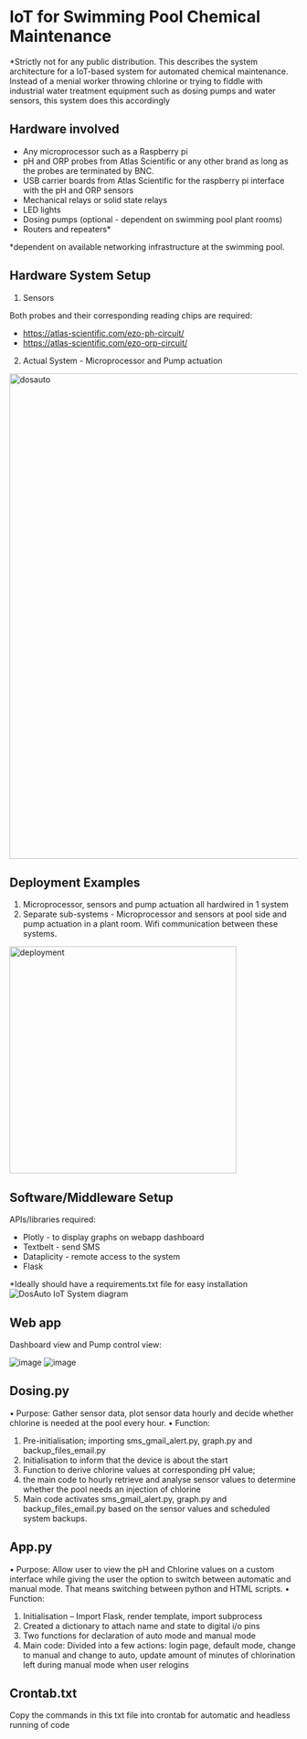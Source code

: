 # IoT for Swimming Pool Chemical Maintenance
*Strictly not for any public distribution.
This describes the system architecture for a IoT-based system for automated chemical maintenance.  Instead of a menial worker throwing chlorine or trying to fiddle with industrial water treatment equipment such as dosing pumps and water sensors, this system does this accordingly

## Hardware involved
- Any microprocessor such as a Raspberry pi
- pH and ORP probes from Atlas Scientific or any other brand as long as the probes are terminated by BNC.
- USB carrier boards from Atlas Scientific for the raspberry pi interface with the pH and ORP sensors
- Mechanical relays or solid state relays
- LED lights
- Dosing pumps (optional - dependent on swimming pool plant rooms)
- Routers and repeaters*

*dependent on available networking infrastructure at the swimming pool.

## Hardware System Setup
1. Sensors

Both probes and their corresponding reading chips are required:
- https://atlas-scientific.com/ezo-ph-circuit/
- https://atlas-scientific.com/ezo-orp-circuit/

2. Actual System - Microprocessor and Pump actuation
<img width="849" alt="dosauto" src="https://user-images.githubusercontent.com/34641712/132083613-ce6f88af-20b0-47fe-b997-8294d480abd7.PNG">

## Deployment Examples
1.  Microprocessor, sensors and pump actuation all hardwired in 1 system
2.  Separate sub-systems - Microprocessor and sensors at pool side and pump actuation in a plant room.  Wifi communication between these systems.

<img width="397" alt="deployment" src="https://user-images.githubusercontent.com/34641712/132083648-c32bd120-d341-4510-b0e2-5213523a1635.PNG">

## Software/Middleware Setup
APIs/libraries required:
- Plotly - to display graphs on webapp dashboard
- Textbelt - send SMS
- Dataplicity - remote access to the system
- Flask

*Ideally should have a requirements.txt file for easy installation
![DosAuto IoT System diagram](https://user-images.githubusercontent.com/34641712/166080352-e57188c2-36ef-4342-8b78-36c7e9981c4f.png)



## Web app
Dashboard view and Pump control view:

![image](https://user-images.githubusercontent.com/34641712/132084881-2ee7b379-e504-4683-8a19-0bebfd6f624b.png)
![image](https://user-images.githubusercontent.com/34641712/132084888-ebc39eae-822e-4b7c-805a-586ffe447898.png)

## Dosing.py
• Purpose: Gather sensor data, plot sensor data hourly and decide whether chlorine is needed at the pool every hour.
• Function:
  1. Pre-initialisation; importing sms_gmail_alert.py, graph.py and backup_files_email.py
  2. Initialisation to inform that the device is about the start
  3. Function to derive chlorine values at corresponding pH value;
  4. the main code to hourly retrieve and analyse sensor values to determine whether the pool needs an injection of chlorine
  5. Main code activates sms_gmail_alert.py, graph.py and backup_files_email.py based on the sensor values and scheduled system backups.

## App.py
• Purpose: Allow user to view the pH and Chlorine values on a custom interface while giving the user the option to switch between automatic and manual mode. That means switching between python and HTML scripts.
• Function:
  1. Initialisation – Import Flask, render template, import subprocess
  2. Created a dictionary to attach name and state to digital i/o pins
  3. Two functions for declaration of auto mode and manual mode
  4. Main code: Divided into a few actions: login page, default mode, change to manual and change to auto, update amount of minutes of chlorination left during manual mode when      user relogins

## Crontab.txt
Copy the commands in this txt file into crontab for automatic and headless running of code
